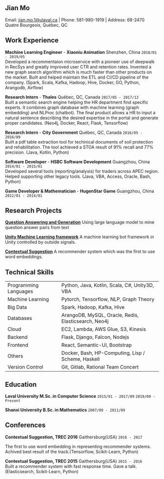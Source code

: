 ## Jian Mo
Email: [jian.mo.1@ulaval.ca](jian.mo.1@ulaval.ca) | Phone: 581-980-1919 | Address: 68-2470 Quatre Bourgeois, Québec, QC  

## Work Experience

__Machine Learning Engineer__ - __Xiaoniu Animation__  Shenzhen, China `2018/01 - 2019/05`   
Developed a recommentaion microservice with a pioneer use of deepwalk in RecSys and greatly improved user CTR and retention rates. Invented a new graph search algorithm which is much faster than other products on the market. Built and helped maintain the ETL and CI/CD pipeline of the company. (Spark, Scala, Kafka, Hadoop, Hive, Docker, GO, Python, Arangodb, Airflow)

__Research Intern__ - __Thales__  Québec, QC, Canada `2017/05 - 2017/12`  
Built a semantic search engine helping the HR department find specific experts. It combines graph database with machine learning (graph embedding) and NLProc (chatbot). The final product allows a HR to input a natural sentence describing the desired expertise in the portal and generate proper candidates. (Neo4j, Docker,  React, Flask, Tensorflow)

__Research Intern__ - __City Government__  Québec, QC, Canada `2016/05 - 2016/09`  
Built a pdf table extraction tool for techinical documents of soil protection and rehabilitation. The tool achieved a STOA result of 91% recall and 77% precision. (Java, Kotlin, Python)

__Software Developer__ - __HSBC Software Development__  Guangzhou, China `2014/01 - 2015/01`  
Developed several tools (reporting/analysis) for traders across APEC region. Helped supporting other legacy tools. (Java, VBA, Access, Oracle, Bash, Python)

__Game Developer & Mathematician__ - __HugenStar Game__ Guangzhou, China `2012/01 - 2014/01`  

## Research Projects
[__Question  Answering and Generation__](https://github.com/PythaGorilla/QAQG/)  Using large language model to mine question answer pairs from text

[__Unity Machine Learning framework__](https://github.com/PythaGorilla/Artificial_life/)  A machine learning bot framework in Unity controlled by outside signals.

[__Contextual Suggestion__](https://bitbucket.org/mojians/contextual-suggestion)  A recommender system which was the first to use word embeddings.

## Technical Skills
| | |
|--|--|
| Programming Languages | Python, Java, Kotlin, Scala, C#, Unity3D, VBA |
| Machine Learning | Pytorch, Tensorflow, NLP, Graph Theory |
| Big Data | Spark, Hadoop, Kafka, Hive |
| Databases | ArangoDB, MySQL, Oracle, Redis, Elasticsearch, Neo4j |
| Cloud | EC2, Lambda, AWS Glue, S3, Kinesis |
| Backend | Flask, Django, Falcon, Nodejs |
| Frontend | React, Semantic-UI, Bootstrap|
| Others | Docker, Bash, HP-Computing, Lisp / Scheme, Haskell|
|Version Control| Git, Gitlab, Rational Team Concert|


## Education

__Laval University M.Sc. in Computer Science__  `2015/01 - 2017/09` `2019/09 - Present`

__Shanxi University B.Sc. in Mathematics__  `2007/09 - 2011/09`


## Conferences

__Contextual Suggestion, TREC 2016__ Gaithersburg(USA) `2016 - 2017`

The first to use word embedding in representing recommender systems. Achived best result of the track.(Tensorflow, Scikit-Learn, Python)

__Contextual Suggestion, TREC 2015__ Gaithersburg(USA) `2015 - 2016`  
Built a recommender system with fast response time. Gave a talk. (Elasticsearch, Scikit-Learn, Python)
